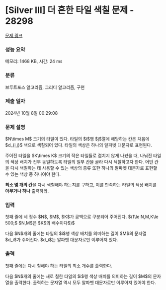 # [Silver III] 더 흔한 타일 색칠 문제 - 28298 

[문제 링크](https://www.acmicpc.net/problem/28298) 

### 성능 요약

메모리: 1468 KB, 시간: 24 ms

### 분류

브루트포스 알고리즘, 그리디 알고리즘, 구현

### 제출 일자

2024년 10월 8일 00:29:08

### 문제 설명

<p>$N\times M$ 크기의 타일이 있다. 타일의 $i$행 $j$열에 해당하는 칸은 처음에 $d_{i,j}$ 색으로 색칠되어 있다. 타일의 색상은 하나의 알파벳 대문자로 표현된다.</p>

<p>주어진 타일을 $K\times K$ 크기의 작은 타일들로 겹치지 않게 나눴을 때, 나눠진 타일의 색상 배치가 전부 동일하도록 타일의 일부 칸을 골라 다시 색칠하고자 한다. 어떤 칸을 다시 색칠하는 데 사용할 수 있는 색상의 종류 또한 하나의 알파벳 대문자로 표현할 수 있는 색상 중 하나여야 한다.</p>

<p><strong>최소 몇 개의 칸</strong>을 다시 색칠해야 하는지를 구하고, 이를 만족하는 타일의 색상 배치를 <strong>아무거나 하나</strong> 출력하라.</p>

### 입력 

 <p>첫째 줄에 세 정수 $N$, $M$, $K$가 공백으로 구분되어 주어진다. $(1\le N,M,K\le 500;$ $N,M$은 $K$의 배수이다$)$</p>

<p>다음 $N$개의 줄에는 타일의 $i$행 색상 배치를 의미하는 길이 $M$의 문자열 $d_i$가 주어진다. $d_i$는 알파벳 대문자로만 이루어져 있다.</p>

### 출력 

 <p>첫째 줄에는 다시 칠해야 하는 타일의 최소 개수를 출력한다.</p>

<p>다음 $N$개의 줄에는 새로 칠한 타일의 $i$행 색상 배치를 의미하는 길이 $M$의 문자열을 출력한다. 출력하는 문자열 역시 모두 알파벳 대문자로만 이루어져 있어야 한다.</p>

